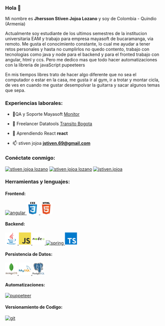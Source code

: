 ### Hola 👋


Mi nombre es **Jhersson Stiven Jojoa Lozano** y soy de Colombia - Quindio (Armenia)

Actualmente soy estudiante de los ultimos semestres de la institucion universitaria EAM y trabajo para empresa mayasoft de bucaramanga, via remoto. Me gusta el conocimiento constante, lo cual me ayudar a tener retos personales y hasta no cumplirlos no quedo contento, trabajo con tecnologias como java y node para el backend y para el fronted trabajo con angular, html y ccs. Pero me dedico mas que todo hacer automatizaciones con la libreria de javaScript pupeeteers

En mis tiempos libres trato de hacer algo diferente que no sea el computador o estar en la casa, me gusta ir al gym, ir a trotar y montar cicla, de ves en cuando me gustar desempolvar la guitarra y sacar algunos temas que sepa.

<h3 align="left">Experiencias laborales:</h3>

 - 🔭QA y Soporte Mayasoft [Monitor](https://www.monitorpro.ai/plataforma/)

- 👯 Freelancer Datatools [Transito Bogota](https://www.datatools.com.co/c.php?id=3)

- 🌱 Aprendiendo React **react**

- 📫 stiven jojoa **jstiven.69@gmail.com**

<h3 align="left">Conéctate conmigo:</h3>
<p align="izquierda">
<a href="stiven-jojoa-lozano-48b7191bb" target="blank">
<img align="center" src="https://raw.githubusercontent.com/rahuldkjain/github-profile-readme-generator/master/src/images/icons/Social/linked-in-alt.svg" alt="stiven jojoa lozano" height="30" width="40" /></a>

<a href="https://fb.com/profile.php?id=100002268869222" target="blank">
<img align="center" src="https://raw.githubusercontent.com/rahuldkjain/github-profile-readme-generator/master/src/images/icons/Social/facebook.svg" alt="stiven jojoa lozano" height="30" width="40" /></a>

<a href="https://instagram.com/jstiven.jojoa" target="blank">
<img align="center" src="https://raw.githubusercontent.com/rahuldkjain/github-profile-readme-generator/master/src/images/icons/Social/instagram.svg" alt="jstiven.jojoa" height="30" width="40" /></a>
</p>

<h3 align="left">Herramientas y lenguajes:</h3>
<p align="left"> 

<h4 align="left">Frontend:</h4>
<a href="https://angular.io" target="_blank" rel="noreferrer"> <img src="https://angular.io/assets/images/logos/angular/angular.svg" alt="angular" width="40" height="40"/> </a> 
<a href="https://www.w3schools.com/css/" target="_blank" rel="noreferrer"> <img src="https://raw.githubusercontent.com/devicons/devicon/master/icons/css3/css3-original-wordmark.svg" alt="css3" width="40" height="40"/> </a> 
<a href="https://www.w3.org/html/" target="_blank" rel="noreferrer"> <img src="https://raw.githubusercontent.com/devicons/devicon/master/icons/html5/html5-original-wordmark.svg" alt="html5" width="40" height="40"/> </a> 

<h4 align="left">Backend:</h4>
<a href="https://www.java.com" target="_blank" rel="noreferrer"> <img src="https://raw.githubusercontent.com/devicons/devicon/master/icons/java/java-original.svg" alt="java" width="40" height="40"/> </a>
<a href="https://developer.mozilla.org/en-US/docs/Web/JavaScript" target="_blank" rel="noreferrer"> <img src="https://raw.githubusercontent.com/devicons/devicon/master/icons/javascript/javascript-original.svg" alt="javascript" width="40" height="40"/> </a> 
<a href="https://nodejs.org" target="_blank" rel="noreferrer"> <img src="https://raw.githubusercontent.com/devicons/devicon/master/icons/nodejs/nodejs-original-wordmark.svg" alt="nodejs" width="40" height="40"/> </a> 
<a href="https://spring.io/" target="_blank" rel="noreferrer"> <img src="https://www.vectorlogo.zone/logos/springio/springio-icon.svg" alt="spring" width="40" height="40"/> </a> 
<a href="https://www.typescriptlang.org/" target="_blank" rel="noreferrer"> <img src="https://raw.githubusercontent.com/devicons/devicon/master/icons/typescript/typescript-original.svg" alt="typescript" width="40" height="40"/> </a> </p>

<h4 align="left">Persistencia de Datos:</h4>
<a href="https://www.mongodb.com/" target="_blank" rel="noreferrer"> <img src="https://raw.githubusercontent.com/devicons/devicon/master/icons/mongodb/mongodb-original-wordmark.svg" alt="mongodb" width="40" height="40"/> </a> 
<a href="https://www.mysql.com/" target="_blank" rel="noreferrer"> <img src="https://raw.githubusercontent.com/devicons/devicon/master/icons/mysql/mysql-original-wordmark.svg" alt="mysql" width="40" height="40"/> </a> 
<a href="https://www.postgresql.org" target="_blank" rel="noreferrer"> <img src="https://raw.githubusercontent.com/devicons/devicon/master/icons/postgresql/postgresql-original-wordmark.svg" alt="postgresql" width="40" height="40"/> </a> 

<h4 align="left">Automatizaciones:</h4>
<a href="https://github.com/puppeteer/puppeteer" target="_blank" rel="noreferrer"> <img src="https://www.vectorlogo.zone/logos/pptrdev/pptrdev-official.svg" alt="puppeteer" width="40" height="40"/> </a> 

<h4 align="left">Versionamiento de Codigo:</h4>
<a href="https://git-scm.com/" target="_blank" rel="noreferrer"> <img src="https://www.vectorlogo.zone/logos/git-scm/git-scm-icon.svg" alt="git" width="40" height="40"/> </a> 

